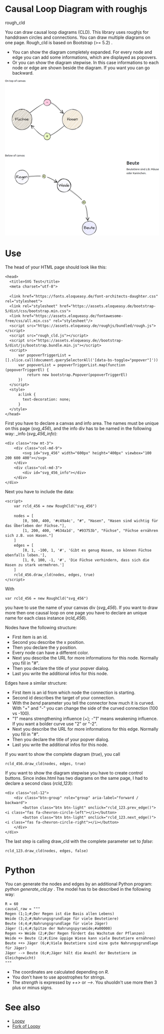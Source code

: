 # Causal Loop Diagram with roughjs

rough_cld

You can draw causal loop diagrams (CLD). This library uses roughjs for handdrawn circles and connections. You can draw multiple
diagrams on one page. Rough_cld is based on Bootstrap (>= 5.2) .

* You can show the diagram completely expanded. For every node and edge you can add some informations, which are displayed as popovers.
* Or you can show the diagram stepwise. In this case informations to each node or edge are shown beside the diagram. If you want you can go backward.

![Example for causal loop](screenshot.png "Causal loop diagram in rough mode")

# Use

The head of your HTML page should look like this:

    <head>
      <title>SVG Test</title>
      <meta charset="utf-8">

      <link href="https://fonts.eloqueasy.de/font-architects-daughter.css" rel="stylesheet">
      <link rel="stylesheet" href="https://assets.eloqueasy.de/bootstrap-5/dist/css/bootstrap.min.css">
      <link href="https://assets.eloqueasy.de/fontawesome-free/css/all.min.css" rel="stylesheet"/>
      <script src="https://assets.eloqueasy.de/roughjs/bundled/rough.js"></script>
      <script src="rough_cld.js"></script>
      <script src="https://assets.eloqueasy.de//bootstrap-5/dist/js/bootstrap.bundle.min.js"></script>
      <script>
          var popoverTriggerList = [].slice.call(document.querySelectorAll('[data-bs-toggle="popover"]'))
          var popoverList = popoverTriggerList.map(function (popoverTriggerEl) {
              return new bootstrap.Popover(popoverTriggerEl)
          })
      </script>
      <style>
          a:link {
            text-decoration: none;
          }
      </style>
    </head>

First you have to declare a canvas and info area. The names must be unique on this page (*svg_456*), and the info div has to be named in the following way: <name of the svg canvas>_info (*svg_456_info*):

    <div class="row mt-3">
        <div class="col-md-9">
            <svg id="svg_456" width="600px" height="400px" viewbox="100 200 600 400"></svg>
        </div>
        <div class="col-md-3">
            <div id="svg_456_info"></div>
        </div>
    </div>

Next you have to include the data:

    <script>
        var rcld_456 = new RoughCld("svg_456")

        nodes = [
            [0, 500, 400, '#c49a4c', "#", "Hasen", "Hasen sind wichtig für das Überleben der Füchse."],
            [1, 200, 400, '#634a1d', "#93753b", "Füchse", "Füchse ernähren sich z.B. von Hasen."]
        ]
        edges = [
            [0, 1, -100, 1, '#', 'Gibt es genug Hasen, so können Füchse ebenfalls leben.'],
            [1, 0, 100, -1, '#', 'Die Füchse verhindern, dass sich die Hasen zu stark vermehren.']
        ]
        rcld_456.draw_cld(nodes, edges, true)
    </script>

With
  
    var rcld_456 = new RoughCld("svg_456")

you have to use the name of your canvas div (*svg_456*). If you want to draw more then one causal loop on one page you have to declare an unique name for each class instance (*rcld_456*).
  
Nodes have the following structure:
  
  - First item is an id.
  - Second you describe the x position.
  - Then you declare the y position.
  - Every node can have a different color.
  - Next you describe the URL for more informations for this node. Normally you fill in "#".
  - Then you declare the title of your popver dialog.
  - Last you write the additional infos for this node.
  
Edges have a similar structure:
  
  - First item is an id from which node the connection is starting.
  - Second id describes the target of your connection.
  - With the *bend* parameter you tell the connector how much it is curved. With "+" and "-" you can change the side of the curved connection (100 vs -100).
  - "1" means strengthening influence (+); -"1" means weakening influence. If you want a bolder curve use "2" or "-2".
  - Next you describe the URL for more informations for this edge. Normally you fill in "#".
  - Then you declare the title of your popver dialog.
  - Last you write the additional infos for this node.

If you want to show the complete diagram (*true*), you call
  
    rcld_456.draw_cld(nodes, edges, true)

If you want to show the diagram stepwise you have to create control buttons. Since index.html has two diagrams on the same page, I had to declare a second class (*rcld_123*):
  
    <div class="col-12">
        <div class="btn-group" role="group" aria-label="forward / backward">
            <button class="btn btn-light" onclick="rcld_123.prev_edge()"><i class="fas fa-chevron-circle-left"></i></button>
            <button class="btn btn-light" onclick="rcld_123.next_edge()"><i class="fas fa-chevron-circle-right"></i></button>
        </div>
    </div>  
  
The last step is calling draw_cld with the complete parameter set to *false*:
  
    rcld_123.draw_cld(nodes, edges, false)
  

# Python

You can generate the nodes and edges by an additional Python program: *python generate_cld.py* . The model has to be described in the following way:

    R = 60
    causal_raw = """
    Regen (1;1;#;Der Regen ist die Basis allen Lebens)
    Weide (3;2;#;Nahrungsgrundlage für viele Beutetiere)
    Beute (4;4;#;Nahrungsgrundlage für viele Jäger)
    Jäger (1;4;#;Spitze der Nahrungspyramide;#a00000)
    Regen +> Weide (2;#;Der Regen fördert das Wachstum der Pflanzen)
    Weide +> Beute (2;#;Eine üppige Wiese kann viele Beutetiere ernähren)
    Beute ++> Jäger (6;#;Viele Beutetiere sind eine gute Nahrungsgrundlage für Jäger)
    Jäger --> Beute (6;#;Jäger hält die Anazhl der Beutetiere im Gleichgewicht)
    """

* The coordinates are calculated depending on *R*.
* You don't have to use apostrophes for strings.
* The *strength* is expressed by *++>* or *-->*. You shuoldn't use more then 3 plus or minus signs.

# See also

* [Loopy](https://ncase.me/loopy/)
* [Fork of Loopy](https://github.com/schucan/loopy)

